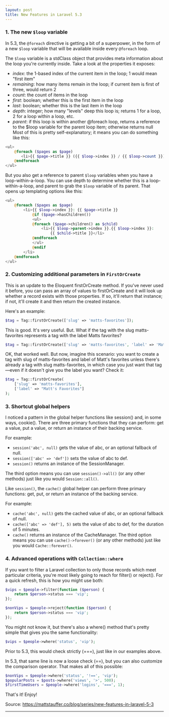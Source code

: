 ```yaml
---
layout: post
title: New Features in Laravel 5.3
---
```


### 1. The new `$loop` variable
In 5.3, the `@foreach` directive is getting a bit of a superpower, in the form of a new `$loop` variable that will be available inside every `@foreach` loop.

The `$loop` variable is a stdClass object that provides meta information about the loop you're currently inside. Take a look at the properties it exposes:

- _index_: the 1-based index of the current item in the loop; 1 would mean "first item"
- _remaining_: how many items remain in the loop; if current item is first of three, would return 2
- _count_: the count of items in the loop
- _first_: boolean; whether this is the first item in the loop
- _last_: boolean; whether this is the last item in the loop
- _depth_: integer; how many "levels" deep this loop is; returns 1 for a loop, 2 for a loop within a loop, etc.
- _parent_: if this loop is within another @foreach loop, returns a reference to the $loop variable for the parent loop item; otherwise returns null
Most of this is pretty self-explanatory; it means you can do something like this:

```PHP
<ul>
    @foreach ($pages as $page)
       <li>{{ $page->title }} ({{ $loop->index }} / {{ $loop->count }})</li>
    @endforeach
</ul>
```

But you also get a reference to parent `$loop` variables when you have a loop-within-a-loop. You can use depth to determine whether this is a loop-within-a-loop, and parent to grab the `$loop` variable of its parent. That opens up templating options like this:

```PHP
<ul>
    @foreach ($pages as $page)
        <li>{{ $loop->index }}: {{ $page->title }}
            @if ($page->hasChildren())
            <ul>
            @foreach ($page->children() as $child)
                <li>{{ $loop->parent->index }}.{{ $loop->index }}:
                    {{ $child->title }}</li>
            @endforeach
            </ul>
            @endif
        </li>
    @endforeach
</ul>
```

### 2. Customizing additional parameters in `FirstOrCreate`

 This is an update to the Eloquent firstOrCreate method. If you've never used it before, you can pass an array of values to firstOrCreate and it will look up whether a record exists with those properties. If so, it'll return that instance; if not, it'll create it and then return the created instance.

Here's an example:

```PHP
$tag = Tag::firstOrCreate(['slug' => 'matts-favorites']);
```

This is good. It's very useful. But.
What if the tag with the slug matts-favorites represents a tag with the label Matts favorites?

```PHP
$tag = Tag::firstOrCreate(['slug' => 'matts-favorites', 'label' => 'Matts Favorites']);
```

OK, that worked well. But now, imagine this scenario: you want to create a tag with slug of matts-favorites and label of Matt's favorites unless there's already a tag with slug matts-favorites, in which case you just want that tag—even if it doesn't give you the label you want? Check it:

```PHP
$tag = Tag::firstOrCreate(
    ['slug' => 'matts-favorites'],
    ['label' => "Matt's Favorites"]
);
```

### 3. Shortcut global helpers

 I noticed a pattern in the global helper functions like session() and, in some ways, cookie(). There are three primary functions that they can perform: get a value, put a value, or return an instance of their backing service.

For example:
- `session('abc', null)` gets the value of abc, or an optional fallback of null.
- `session(['abc' => 'def'])` sets the value of abc to def.
- `session()` returns an instance of the SessionManager.

The third option means you can use `session()->all()` (or any other methods) just like you would `Session::all()`.

Like `session()`, the `cache()` global helper can perform three primary functions: get, put, or return an instance of the backing service.

For example:

- `cache('abc', null)` gets the cached value of abc, or an optional fallback of null.
- `cache(['abc' => 'def'], 5)` sets the value of abc to def, for the duration of 5 minutes.
- `cache()` returns an instance of the CacheManager.
The third option means you can use `cache()->forever()` (or any other methods) just like you would `Cache::forever()`.

### 4. Advanced operations with `Collection::where`

 If you want to filter a Laravel collection to only those records which meet particular criteria, you're most likely going to reach for filter() or reject(). For a quick refresh, this is how you might use both:

```PHP
$vips = $people->filter(function ($person) {
    return $person->status === 'vip';
});

$nonVips = $people->reject(function ($person) {
    return $person->status === 'vip';
});
```

You might not know it, but there's also a where() method that's pretty simple that gives you the same functionality:

```PHP
$vips = $people->where('status', 'vip');
```

Prior to 5.3, this would check strictly (===), just like in our examples above.

In 5.3, that same line is now a loose check (==), but you can also customize the comparison operator. That makes all of this possible:

```PHP
$nonVips = $people->where('status', '!==', 'vip');
$popularPosts = $posts->where('views', '>', 500);
$firstTimeUsers = $people->where('logins', '===', 1);
```

That's it! Enjoy!

Source: https://mattstauffer.co/blog/series/new-features-in-laravel-5-3

----
